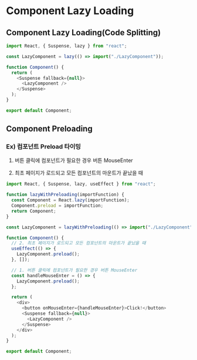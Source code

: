 # Component Lazy Loading

## Component Lazy Loading(Code Splitting)

```javascript
import React, { Suspense, lazy } from "react";

const LazyComponent = lazy(() => import("./LazyComponent"));

function Component() {
  return (
    <Suspense fallback={null}>
      <LazyComponent />
    </Suspense>
  );
}

export default Component;
```

## Component Preloading

### Ex) 컴포넌트 Preload 타이밍

1. 버튼 클릭에 컴포넌트가 필요한 경우 버튼 MouseEnter

2. 최초 페이지가 로드되고 모든 컴포넌트의 마운트가 끝났을 때

```javascript
import React, { Suspense, lazy, useEffect } from "react";

function lazyWithPreloading(importFunction) {
  const Component = React.lazy(importFunction);
  Component.preload = importFunction;
  return Component;
}

const LazyComponent = lazyWithPreloading(() => import("./LazyComponent"));

function Component() {
  // 2. 최초 페이지가 로드되고 모든 컴포넌트의 마운트가 끝났을 때
  useEffect(() => {
    LazyComponent.preload();
  }, []);

  // 1. 버튼 클릭에 컴포넌트가 필요한 경우 버튼 MouseEnter
  const handleMouseEnter = () => {
    LazyComponent.preload();
  };

  return (
    <div>
      <button onMouseEnter={handleMouseEnter}>Click!</button>
      <Suspense fallback={null}>
        <LazyComponent />
      </Suspense>
    </div>
  );
}

export default Component;
```

